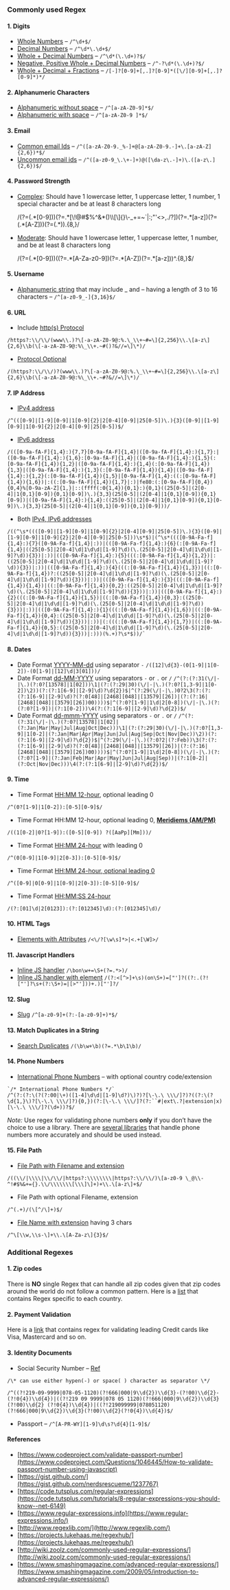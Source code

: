 
### Commonly used Regex
 
#### 1\. Digits

* [Whole Numbers](https://www.regexpal.com/?fam=104020) – `/^\d+$/`
* [Decimal Numbers](https://www.regexpal.com/?fam=104021) – `/^\d*\.\d+$/`
* [Whole + Decimal Numbers](https://www.regexpal.com/?fam=104022) – `/^\d*(\.\d+)?$/`
* [Negative, Positive Whole + Decimal Numbers](https://www.regexpal.com/?fam=104023) – `/^-?\d*(\.\d+)?$/`
* [Whole + Decimal + Fractions](https://www.regexpal.com/94462) – `/[-]?[0-9]+[,.]?[0-9]*([\/][0-9]+[,.]?[0-9]*)*/`

#### 2\. Alphanumeric Characters

* [Alphanumeric without space](https://www.regexpal.com/?fam=104024) – `/^[a-zA-Z0-9]*$/`
* [Alphanumeric with space](https://www.regexpal.com/?fam=104025) – `/^[a-zA-Z0-9 ]*$/`

#### 3\. Email

* [Common email Ids](https://www.regexpal.com/?fam=104026) – `/^([a-zA-Z0-9._%-]+@[a-zA-Z0-9.-]+\.[a-zA-Z]{2,6})*$/`
* [Uncommon email ids](https://www.regexpal.com/?fam=104027) – `/^([a-z0-9_\.\+-]+)@([\da-z\.-]+)\.([a-z\.]{2,6})$/`

#### 4\. Password Strength

* [Complex](https://www.regexpal.com/?fam=104028): Should have 1 lowercase letter, 1 uppercase letter, 1 number, 1 special character and be at least 8 characters long 

    /(?=(.\*\[0-9\]))(?=.\*\[\\!@#$%^&\*()\\\\\[\\\]{}\\-\_+=~\`|:;"'<>,./?\])(?=.\*\[a-z\])(?=(.\*\[A-Z\]))(?=(.\*)).{8,}/

* [Moderate](https://www.regexpal.com/?fam=104029): Should have 1 lowercase letter, 1 uppercase letter, 1 number, and be at least 8 characters long

    /(?=(.\*\[0-9\]))((?=.\*\[A-Za-z0-9\])(?=.\*\[A-Z\])(?=.\*\[a-z\]))^.{8,}$/

#### 5\. Username

* [Alphanumeric string](https://www.regexpal.com/?fam=104030) that may include \_ and – having a length of 3 to 16 characters – `/^[a-z0-9_-]{3,16}$/`

#### 6\. URL

* Include [http(s) Protocol](https://www.regexpal.com/?fam=104034)

```
/https?:\\/\\/(www\\.)?\[-a-zA-Z0-9@:%.\_\\+~#=\]{2,256}\\.\[a-z\]{2,6}\\b(\[-a-zA-Z0-9@:%\_\\+.~#()?&//=\]\*)/
```

* [Protocol Optional](https://www.regexpal.com/?fam=104035)

```
/(https?:\\/\\/)?(www\\.)?\[-a-zA-Z0-9@:%.\_\\+~#=\]{2,256}\\.\[a-z\]{2,6}\\b(\[-a-zA-Z0-9@:%\_\\+.~#?&//=\]\*)/
```

#### 7\. IP Address

* [IPv4 address](https://www.regexpal.com/?fam=104036) 
```
/^(([0-9]|[1-9][0-9]|1[0-9]{2}|2[0-4][0-9]|25[0-5])\.){3}([0-9]|[1-9][0-9]|1[0-9]{2}|2[0-4][0-9]|25[0-5])$/
```
* [IPv6 address](https://www.regexpal.com/?fam=104037)
```
/(([0-9a-fA-F]{1,4}:){7,7}[0-9a-fA-F]{1,4}|([0-9a-fA-F]{1,4}:){1,7}:|([0-9a-fA-F]{1,4}:){1,6}:[0-9a-fA-F]{1,4}|([0-9a-fA-F]{1,4}:){1,5}(:[0-9a-fA-F]{1,4}){1,2}|([0-9a-fA-F]{1,4}:){1,4}(:[0-9a-fA-F]{1,4}){1,3}|([0-9a-fA-F]{1,4}:){1,3}(:[0-9a-fA-F]{1,4}){1,4}|([0-9a-fA-F]{1,4}:){1,2}(:[0-9a-fA-F]{1,4}){1,5}|[0-9a-fA-F]{1,4}:((:[0-9a-fA-F]{1,4}){1,6})|:((:[0-9a-fA-F]{1,4}){1,7}|:)|fe80:(:[0-9a-fA-F]{0,4}){0,4}%[0-9a-zA-Z]{1,}|::(ffff(:0{1,4}){0,1}:){0,1}((25[0-5]|(2[0-4]|1{0,1}[0-9]){0,1}[0-9])\.){3,3}(25[0-5]|(2[0-4]|1{0,1}[0-9]){0,1}[0-9])|([0-9a-fA-F]{1,4}:){1,4}:((25[0-5]|(2[0-4]|1{0,1}[0-9]){0,1}[0-9])\.){3,3}(25[0-5]|(2[0-4]|1{0,1}[0-9]){0,1}[0-9]))/
```

* Both [IPv4, IPv6 addresses](https://www.regexpal.com/?fam=104038)
```
/((^\s*((([0-9]|[1-9][0-9]|1[0-9]{2}|2[0-4][0-9]|25[0-5])\.){3}([0-9]|[1-9][0-9]|1[0-9]{2}|2[0-4][0-9]|25[0-5]))\s*$)|(^\s*((([0-9A-Fa-f]{1,4}:){7}([0-9A-Fa-f]{1,4}|:))|(([0-9A-Fa-f]{1,4}:){6}(:[0-9A-Fa-f]{1,4}|((25[0-5]|2[0-4]\d|1\d\d|[1-9]?\d)(\.(25[0-5]|2[0-4]\d|1\d\d|[1-9]?\d)){3})|:))|(([0-9A-Fa-f]{1,4}:){5}(((:[0-9A-Fa-f]{1,4}){1,2})|:((25[0-5]|2[0-4]\d|1\d\d|[1-9]?\d)(\.(25[0-5]|2[0-4]\d|1\d\d|[1-9]?\d)){3})|:))|(([0-9A-Fa-f]{1,4}:){4}(((:[0-9A-Fa-f]{1,4}){1,3})|((:[0-9A-Fa-f]{1,4})?:((25[0-5]|2[0-4]\d|1\d\d|[1-9]?\d)(\.(25[0-5]|2[0-4]\d|1\d\d|[1-9]?\d)){3}))|:))|(([0-9A-Fa-f]{1,4}:){3}(((:[0-9A-Fa-f]{1,4}){1,4})|((:[0-9A-Fa-f]{1,4}){0,2}:((25[0-5]|2[0-4]\d|1\d\d|[1-9]?\d)(\.(25[0-5]|2[0-4]\d|1\d\d|[1-9]?\d)){3}))|:))|(([0-9A-Fa-f]{1,4}:){2}(((:[0-9A-Fa-f]{1,4}){1,5})|((:[0-9A-Fa-f]{1,4}){0,3}:((25[0-5]|2[0-4]\d|1\d\d|[1-9]?\d)(\.(25[0-5]|2[0-4]\d|1\d\d|[1-9]?\d)){3}))|:))|(([0-9A-Fa-f]{1,4}:){1}(((:[0-9A-Fa-f]{1,4}){1,6})|((:[0-9A-Fa-f]{1,4}){0,4}:((25[0-5]|2[0-4]\d|1\d\d|[1-9]?\d)(\.(25[0-5]|2[0-4]\d|1\d\d|[1-9]?\d)){3}))|:))|(:(((:[0-9A-Fa-f]{1,4}){1,7})|((:[0-9A-Fa-f]{1,4}){0,5}:((25[0-5]|2[0-4]\d|1\d\d|[1-9]?\d)(\.(25[0-5]|2[0-4]\d|1\d\d|[1-9]?\d)){3}))|:)))(%.+)?\s*$))/`
```

#### 8\. Dates

* Date Format [YYYY-MM-dd](https://www.regexpal.com/?fam=104039) using separator `-` 
`/([12]\d{3}-(0[1-9]|1[0-2])-(0[1-9]|[12]\d|3[01]))/`
* Date Format [dd-MM-YYYY](https://regexr.com/?346hf) using separators `-` or `.` or `/` 
`/^(?:(?:31(\/|-|\.)(?:0?[13578]|1[02]))\1|(?:(?:29|30)(\/|-|\.)(?:0?[1,3-9]|1[0-2])\2))(?:(?:1[6-9]|[2-9]\d)?\d{2})$|^(?:29(\/|-|\.)0?2\3(?:(?:(?:1[6-9]|[2-9]\d)?(?:0[48]|[2468][048]|[13579][26])|(?:(?:16|[2468][048]|[3579][26])00))))$|^(?:0?[1-9]|1\d|2[0-8])(\/|-|\.)(?:(?:0?[1-9])|(?:1[0-2]))\4(?:(?:1[6-9]|[2-9]\d)?\d{2})$/`
* Date Format [dd-mmm-YYYY](https://regexr.com/39tr1) using separators `-` or `.` or `/` 
`/^(?:(?:31(\/|-|\.)(?:0?[13578]|1[02]|(?:Jan|Mar|May|Jul|Aug|Oct|Dec)))\1|(?:(?:29|30)(\/|-|\.)(?:0?[1,3-9]|1[0-2]|(?:Jan|Mar|Apr|May|Jun|Jul|Aug|Sep|Oct|Nov|Dec))\2))(?:(?:1[6-9]|[2-9]\d)?\d{2})$|^(?:29(\/|-|\.)(?:0?2|(?:Feb))\3(?:(?:(?:1[6-9]|[2-9]\d)?(?:0[48]|[2468][048]|[13579][26])|(?:(?:16|[2468][048]|[3579][26])00))))$|^(?:0?[1-9]|1\d|2[0-8])(\/|-|\.)(?:(?:0?[1-9]|(?:Jan|Feb|Mar|Apr|May|Jun|Jul|Aug|Sep))|(?:1[0-2]|(?:Oct|Nov|Dec)))\4(?:(?:1[6-9]|[2-9]\d)?\d{2})$/`
 
#### 9\. Time

* Time Format [HH:MM 12-hour](https://www.regexpal.com/?fam=104040), optional leading 0

`/^(0?[1-9]|1[0-2]):[0-5][0-9]$/`

* Time Format HH:MM 12-hour, optional leading 0, **[Meridiems (AM/PM)](https://www.regexpal.com/?fam=104041)**

`/((1[0-2]|0?[1-9]):([0-5][0-9]) ?([AaPp][Mm]))/`

* Time Format [HH:MM 24-hour](https://www.regexpal.com/?fam=104042) with leading 0

`/^(0[0-9]|1[0-9]|2[0-3]):[0-5][0-9]$/`

* Time Format [HH:MM 24-hour, optional leading 0](https://www.regexpal.com/?fam=104043)

`/^([0-9]|0[0-9]|1[0-9]|2[0-3]):[0-5][0-9]$/`

* Time Format [HH:MM:SS 24-hour](https://www.regexpal.com/?fam=104044)

`/(?:[01]\d|2[0123]):(?:[012345]\d):(?:[012345]\d)/`

#### 10\. HTML Tags

* [Elements with Attributes](https://www.regexpal.com/95941) `/<\/?[\w\s]*>|<.+[\W]>/`

#### 11\. Javascript Handlers

* [Inline JS handler](https://www.regexpal.com/?fam=104055) `/\bon\w+=\S+(?=.*>)/`
* [Inline JS handler with element](https://www.regexpal.com/94641) `/(?:<[^>]+\s)(on\S+)=["']?((?:.(?!["']?\s+(?:\S+)=|[>"']))+.)["']?/`

#### 12\. Slug

* [Slug](https://www.regexpal.com/?fam=104056) `/^[a-z0-9]+(?:-[a-z0-9]+)*$/`

#### 13\. Match Duplicates in a String

* [Search Duplicates](https://www.regexpal.com/?fam=104060) `/(\b\w+\b)(?=.*\b\1\b)/`

#### 14\. Phone Numbers

* [International Phone Numbers](https://www.regexpal.com/?fam=99127) – with optional country code/extension
```
`/* International Phone Numbers */`
/^(?:(?:\(?(?:00|\+)([1-4]\d\d|[1-9]\d?)\)?)?[\-\.\ \\\/]?)?((?:\(?\d{1,}\)?[\-\.\ \\\/]?){0,})(?:[\-\.\ \\\/]?(?:``#|ext\.?|extension|x)[\-\.\ \\\/]?(\d+))?$/
```

_Note:_ Use regex for validating phone numbers **only** if you don’t have the choice to use a library. There are [several libraries](https://stackoverflow.com/a/15644461/4717533) that handle phone numbers more accurately and should be used instead.

#### 15\. File Path

* [File Path with Filename and extension](https://www.regexpal.com/?fam=104047)

```
/((\\/|\\\\|\\/\\/|https?:\\\\\\\\|https?:\\/\\/)\[a-z0-9 \_@\\-^!#$%&+={}.\\/\\\\\\\[\\\]\]+)+\\.\[a-z\]+$/
```

* File Path with optional Filename, extension

```
/^(.+)/(\[^/\]+)$/
```

* [File Name with extension](https://www.regexpal.com/?fam=104048) having 3 chars

```
/^\[\\w,\\s-\]+\\.\[A-Za-z\]{3}$/
```

### Additional Regexes

#### 1\. Zip codes

There is **NO** single Regex that can handle all zip codes given that zip codes around the world do not follow a common pattern. Here is a [list](https://stackoverflow.com/a/7185241/4717533) that contains Regex specific to each country.

#### 2\. Payment Validation

Here is a [link](https://www.regular-expressions.info/creditcard.html) that contains regex for validating leading Credit cards like Visa, Mastercard and so on.

#### 3\. Identity Documents

* Social Security Number – [Ref](https://www.codeproject.com/Articles/651609/Validating-Social-Security-Numbers-through-Regular)

```
/\* can use either hypen(-) or space( ) character as separator \*/

/^((?!219-09-9999|078-05-1120)(?!666|000|9\\d{2})\\d{3}-(?!00)\\d{2}-(?!0{4})\\d{4})|((?!219 09 9999|078 05 1120)(?!666|000|9\\d{2})\\d{3} (?!00)\\d{2} (?!0{4})\\d{4})|((?!219099999|078051120)(?!666|000|9\\d{2})\\d{3}(?!00)\\d{2}(?!0{4})\\d{4})$/
```

* Passport – `/^[A-PR-WY][1-9]\d\s?\d{4}[1-9]$/`

#### References
* [https://www.codeproject.com/validate-passport-number](https://www.codeproject.com/Questions/1046445/How-to-validate-passport-number-using-javascript)
* [https://gist.github.com/](https://gist.github.com/nerdsrescueme/1237767)
* [https://code.tutsplus.com/regular-expressions](https://code.tutsplus.com/tutorials/8-regular-expressions-you-should-know--net-6149)
* [https://www.regular-expressions.info](https://www.regular-expressions.info/)
* [http://www.regexlib.com/](http://www.regexlib.com/)
* [https://projects.lukehaas.me/regexhub/](https://projects.lukehaas.me/regexhub/)
* [http://wiki.zoolz.com/commonly-used-regular-expressions/](http://wiki.zoolz.com/commonly-used-regular-expressions/)
* [https://www.smashingmagazine.com/advanced-regular-expressions/](https://www.smashingmagazine.com/2009/05/introduction-to-advanced-regular-expressions/)
